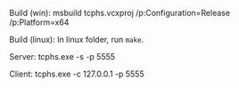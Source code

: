 Build (win):
msbuild tcphs.vcxproj /p:Configuration=Release /p:Platform=x64

Build (linux):
In linux folder, run `make`.

Server:
tcphs.exe -s -p 5555

Client:
tcphs.exe -c 127.0.0.1 -p 5555